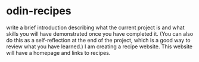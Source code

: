 # odin-recipes
write a brief introduction describing what the current project is and what skills you will have demonstrated once you have completed it. (You can also do this as a self-reflection at the end of the project, which is a good way to review what you have learned.)
I am creating a recipe website. This website will have a homepage and links to recipes.